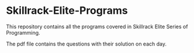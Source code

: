 # Skillrack-Elite-Programs
This repository contains all the programs covered in Skillrack Elite Series of Programming.

The pdf file contains the questions with their solution on each day.
